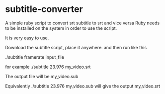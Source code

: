 subtitle-converter
==================

A simple ruby script to convert srt subtitle to srt and vice versa
Ruby needs to be installed on the system in order to use the script.

It is very easy to use.

Download the subtitle script, place it anywhere.
and then run like this

./subtitle framerate input_file

for example ./subtitle 23.976 my_video.srt

The output file will be my_video.sub

Equivalently ./subtitle 23.976 my_video.sub 
will give the output my_video.srt
